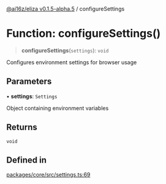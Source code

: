 [@ai16z/eliza v0.1.5-alpha.5](../index.md) / configureSettings

# Function: configureSettings()

> **configureSettings**(`settings`): `void`

Configures environment settings for browser usage

## Parameters

• **settings**: `Settings`

Object containing environment variables

## Returns

`void`

## Defined in

[packages/core/src/settings.ts:69](https://github.com/0xHoneyJar/thj-agents/blob/main/packages/core/src/settings.ts#L69)
